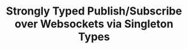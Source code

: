 ---
title: Strongly Typed Publish/Subscribe over Websockets via Singleton Types
url-video: https://skillsmatter.com/skillscasts/5356-oliver-charles
authors:
- Oliver Charles
type: presentation
tags:
- pubsub
- singletons
- websockets
doHaskell-type: video lecture
dohaskell-collections:
- Skills Matter Haskell eXchange 2014
dohaskell-year: 2014
---